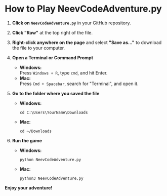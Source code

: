 # How to Play NeevCodeAdventure.py

1. **Click on `NeevCodeAdventure.py`** in your GitHub repository.
2. **Click "Raw"** at the top right of the file.
3. **Right-click anywhere on the page** and select **"Save as..."** to download the file to your computer.

4. **Open a Terminal or Command Prompt**
   - **Windows:**  
     Press `Windows + R`, type `cmd`, and hit Enter.
   - **Mac:**  
     Press `Cmd + Spacebar`, search for "Terminal", and open it.

5. **Go to the folder where you saved the file**
   - **Windows:**  
     ```
     cd C:\Users\YourName\Downloads
     ```
   - **Mac:**  
     ```
     cd ~/Downloads
     ```

6. **Run the game**
   - **Windows:**  
     ```
     python NeevCodeAdventure.py
     ```
   - **Mac:**  
     ```
     python3 NeevCodeAdventure.py
     ```

**Enjoy your adventure!**
